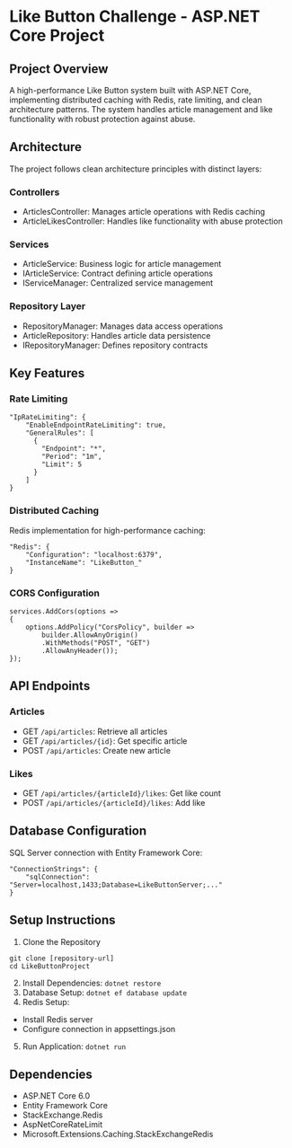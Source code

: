 # Like Button Challenge - ASP.NET Core Project

## Project Overview
A high-performance Like Button system built with ASP.NET Core, implementing distributed caching with Redis, rate limiting, and clean architecture patterns. The system handles article management and like functionality with robust protection against abuse.

## Architecture
The project follows clean architecture principles with distinct layers:

### Controllers
* ArticlesController: Manages article operations with Redis caching
* ArticleLikesController: Handles like functionality with abuse protection
### Services
* ArticleService: Business logic for article management
* IArticleService: Contract defining article operations
* IServiceManager: Centralized service management
### Repository Layer
* RepositoryManager: Manages data access operations
* ArticleRepository: Handles article data persistence
* IRepositoryManager: Defines repository contracts

## Key Features

### Rate Limiting
```
"IpRateLimiting": {
    "EnableEndpointRateLimiting": true,
    "GeneralRules": [
      {
        "Endpoint": "*",
        "Period": "1m",
        "Limit": 5
      }
    ]
}
```
### Distributed Caching
Redis implementation for high-performance caching:
```
"Redis": {
    "Configuration": "localhost:6379",
    "InstanceName": "LikeButton_"
}
```
### CORS Configuration
```
services.AddCors(options =>
{
    options.AddPolicy("CorsPolicy", builder =>
        builder.AllowAnyOrigin()
        .WithMethods("POST", "GET")
        .AllowAnyHeader());
});
```

## API Endpoints
### Articles
* GET `/api/articles`: Retrieve all articles
* GET `/api/articles/{id}`: Get specific article
* POST `/api/articles`: Create new article
### Likes
* GET `/api/articles/{articleId}/likes`: Get like count
* POST `/api/articles/{articleId}/likes`: Add like

## Database Configuration
SQL Server connection with Entity Framework Core:
```
"ConnectionStrings": {
    "sqlConnection": "Server=localhost,1433;Database=LikeButtonServer;..."
}
```

## Setup Instructions
1. Clone the Repository
```
git clone [repository-url]
cd LikeButtonProject
```
2. Install Dependencies:
`dotnet restore`
3. Database Setup:
`dotnet ef database update`
4. Redis Setup:
* Install Redis server
* Configure connection in appsettings.json
5. Run Application:
`dotnet run`

## Dependencies
* ASP.NET Core 6.0
* Entity Framework Core
* StackExchange.Redis
* AspNetCoreRateLimit
* Microsoft.Extensions.Caching.StackExchangeRedis